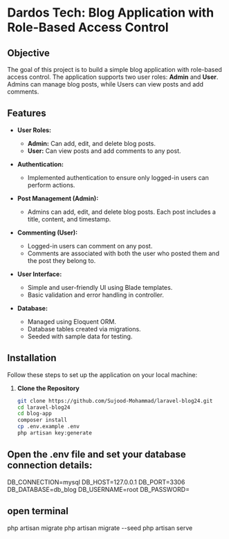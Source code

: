 # Dardos Tech: Blog Application with Role-Based Access Control

## Objective

The goal of this project is to build a simple blog application with role-based access control. The application supports two user roles: **Admin** and **User**. Admins can manage blog posts, while Users can view posts and add comments.

## Features

- **User Roles:**
  - **Admin:** Can add, edit, and delete blog posts.
  - **User:** Can view posts and add comments to any post.

- **Authentication:**
  - Implemented authentication to ensure only logged-in users can perform actions.

- **Post Management (Admin):**
  - Admins can add, edit, and delete blog posts. Each post includes a title, content, and timestamp.

- **Commenting (User):**
  - Logged-in users can comment on any post.
  - Comments are associated with both the user who posted them and the post they belong to.

- **User Interface:**
  - Simple and user-friendly UI using Blade templates.
  - Basic validation and error handling in controller.

- **Database:**
  - Managed using Eloquent ORM.
  - Database tables created via migrations.
  - Seeded with sample data for testing.

## Installation

Follow these steps to set up the application on your local machine:

1. **Clone the Repository**

   ```bash
   git clone https://github.com/Sujood-Mohammad/laravel-blog24.git
   cd laravel-blog24
   cd blog-app
   composer install
   cp .env.example .env
   php artisan key:generate

## Open the .env file and set your database connection details:

DB_CONNECTION=mysql
DB_HOST=127.0.0.1
DB_PORT=3306
DB_DATABASE=db_blog
DB_USERNAME=root
DB_PASSWORD=

## open terminal
php artisan migrate
php artisan migrate --seed
php artisan serve




   
